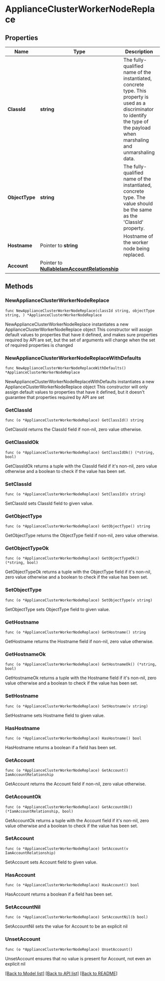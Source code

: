 # ApplianceClusterWorkerNodeReplace

## Properties

Name | Type | Description | Notes
------------ | ------------- | ------------- | -------------
**ClassId** | **string** | The fully-qualified name of the instantiated, concrete type. This property is used as a discriminator to identify the type of the payload when marshaling and unmarshaling data. | [default to "appliance.ClusterWorkerNodeReplace"]
**ObjectType** | **string** | The fully-qualified name of the instantiated, concrete type. The value should be the same as the &#39;ClassId&#39; property. | [default to "appliance.ClusterWorkerNodeReplace"]
**Hostname** | Pointer to **string** | Hostname of the worker node being replaced. | [optional] 
**Account** | Pointer to [**NullableIamAccountRelationship**](IamAccountRelationship.md) |  | [optional] 

## Methods

### NewApplianceClusterWorkerNodeReplace

`func NewApplianceClusterWorkerNodeReplace(classId string, objectType string, ) *ApplianceClusterWorkerNodeReplace`

NewApplianceClusterWorkerNodeReplace instantiates a new ApplianceClusterWorkerNodeReplace object
This constructor will assign default values to properties that have it defined,
and makes sure properties required by API are set, but the set of arguments
will change when the set of required properties is changed

### NewApplianceClusterWorkerNodeReplaceWithDefaults

`func NewApplianceClusterWorkerNodeReplaceWithDefaults() *ApplianceClusterWorkerNodeReplace`

NewApplianceClusterWorkerNodeReplaceWithDefaults instantiates a new ApplianceClusterWorkerNodeReplace object
This constructor will only assign default values to properties that have it defined,
but it doesn't guarantee that properties required by API are set

### GetClassId

`func (o *ApplianceClusterWorkerNodeReplace) GetClassId() string`

GetClassId returns the ClassId field if non-nil, zero value otherwise.

### GetClassIdOk

`func (o *ApplianceClusterWorkerNodeReplace) GetClassIdOk() (*string, bool)`

GetClassIdOk returns a tuple with the ClassId field if it's non-nil, zero value otherwise
and a boolean to check if the value has been set.

### SetClassId

`func (o *ApplianceClusterWorkerNodeReplace) SetClassId(v string)`

SetClassId sets ClassId field to given value.


### GetObjectType

`func (o *ApplianceClusterWorkerNodeReplace) GetObjectType() string`

GetObjectType returns the ObjectType field if non-nil, zero value otherwise.

### GetObjectTypeOk

`func (o *ApplianceClusterWorkerNodeReplace) GetObjectTypeOk() (*string, bool)`

GetObjectTypeOk returns a tuple with the ObjectType field if it's non-nil, zero value otherwise
and a boolean to check if the value has been set.

### SetObjectType

`func (o *ApplianceClusterWorkerNodeReplace) SetObjectType(v string)`

SetObjectType sets ObjectType field to given value.


### GetHostname

`func (o *ApplianceClusterWorkerNodeReplace) GetHostname() string`

GetHostname returns the Hostname field if non-nil, zero value otherwise.

### GetHostnameOk

`func (o *ApplianceClusterWorkerNodeReplace) GetHostnameOk() (*string, bool)`

GetHostnameOk returns a tuple with the Hostname field if it's non-nil, zero value otherwise
and a boolean to check if the value has been set.

### SetHostname

`func (o *ApplianceClusterWorkerNodeReplace) SetHostname(v string)`

SetHostname sets Hostname field to given value.

### HasHostname

`func (o *ApplianceClusterWorkerNodeReplace) HasHostname() bool`

HasHostname returns a boolean if a field has been set.

### GetAccount

`func (o *ApplianceClusterWorkerNodeReplace) GetAccount() IamAccountRelationship`

GetAccount returns the Account field if non-nil, zero value otherwise.

### GetAccountOk

`func (o *ApplianceClusterWorkerNodeReplace) GetAccountOk() (*IamAccountRelationship, bool)`

GetAccountOk returns a tuple with the Account field if it's non-nil, zero value otherwise
and a boolean to check if the value has been set.

### SetAccount

`func (o *ApplianceClusterWorkerNodeReplace) SetAccount(v IamAccountRelationship)`

SetAccount sets Account field to given value.

### HasAccount

`func (o *ApplianceClusterWorkerNodeReplace) HasAccount() bool`

HasAccount returns a boolean if a field has been set.

### SetAccountNil

`func (o *ApplianceClusterWorkerNodeReplace) SetAccountNil(b bool)`

 SetAccountNil sets the value for Account to be an explicit nil

### UnsetAccount
`func (o *ApplianceClusterWorkerNodeReplace) UnsetAccount()`

UnsetAccount ensures that no value is present for Account, not even an explicit nil

[[Back to Model list]](../README.md#documentation-for-models) [[Back to API list]](../README.md#documentation-for-api-endpoints) [[Back to README]](../README.md)


